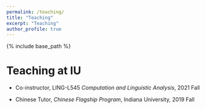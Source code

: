 ```yaml
---
permalink: /teaching/
title: "Teaching"
excerpt: "Teaching"
author_profile: true
---
```



{% include base_path %}


Teaching at IU
=====

* Co-instructor, LING-L545 _Computation and Linguistic Analysis_, 2021 Fall

* Chinese Tutor, _Chinese Flagship Program_, Indiana University, 2019 Fall

